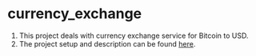 # currency_exchange

1. This project deals with currency exchange service for Bitcoin to USD.</br>
2. The project setup and description can be found [here](https://github.com/sanit4u/currency_exchange/tree/master/dockercompose).

